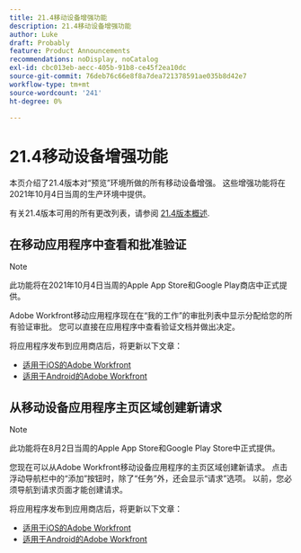 ```yaml
---
title: 21.4移动设备增强功能
description: 21.4移动设备增强功能
author: Luke
draft: Probably
feature: Product Announcements
recommendations: noDisplay, noCatalog
exl-id: cbc013eb-aecc-405b-91b8-ce45f2ea10dc
source-git-commit: 76deb76c66e8f8a7dea721378591ae035b8d42e7
workflow-type: tm+mt
source-wordcount: '241'
ht-degree: 0%

---
```


# 21.4移动设备增强功能

本页介绍了21.4版本对“预览”环境所做的所有移动设备增强。 这些增强功能将在2021年10月4日当周的生产环境中提供。

有关21.4版本可用的所有更改列表，请参阅 [21.4版本概述](../../../product-announcements/product-releases/21.4-release-activity/21.4-release-overview.md).

## 在移动应用程序中查看和批准验证

>[!NOTE]
>
>此功能将在2021年10月4日当周的Apple App Store和Google Play商店中正式提供。

Adobe Workfront移动应用程序现在在“我的工作”的审批列表中显示分配给您的所有验证审批。 您可以直接在应用程序中查看验证文档并做出决定。

将应用程序发布到应用商店后，将更新以下文章：

* [适用于iOS的Adobe Workfront](../../../workfront-basics/mobile-apps/using-the-workfront-mobile-app/workfront-for-ios.md)
* [适用于Android的Adobe Workfront](../../../workfront-basics/mobile-apps/using-the-workfront-mobile-app/workfront-for-android.md)

## 从移动设备应用程序主页区域创建新请求

>[!NOTE]
>
>此功能将在8月2日当周的Apple App Store和Google Play Store中正式提供。

您现在可以从Adobe Workfront移动设备应用程序的主页区域创建新请求。 点击浮动导航栏中的“添加”按钮时，除了“任务”外，还会显示“请求”选项。 以前，您必须导航到请求页面才能创建请求。

将应用程序发布到应用商店后，将更新以下文章：

* [适用于iOS的Adobe Workfront](../../../workfront-basics/mobile-apps/using-the-workfront-mobile-app/workfront-for-ios.md)
* [适用于Android的Adobe Workfront](../../../workfront-basics/mobile-apps/using-the-workfront-mobile-app/workfront-for-android.md)
